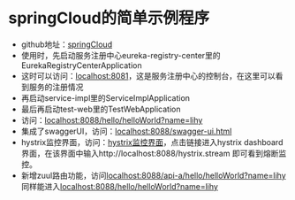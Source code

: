 # springCloud的简单示例程序

- github地址：[springCloud](https://github.com/huanyingtoyou/springcloud)
- 使用时，先启动服务注册中心eureka-registry-center里的EurekaRegistryCenterApplication
- 这时可以访问：[localhost:8081](http://localhost:8081)，这是服务注册中心的控制台，在这里可以看到服务的注册情况
- 再启动service-impl里的ServiceImplApplication
- 最后再启动test-web里的TestWebApplication
- 访问：[localhost:8088/hello/helloWorld?name=lihy](http://localhost:8088/hello/helloWorld?name=lihy)
- 集成了swaggerUI，访问：[localhost:8088/swagger-ui.html](http://localhost:8088/swagger-ui.html)
- hystrix监控界面，访问：[hystrix监控界面](http://localhost:8088/hystrix)，点击链接进入hystrix dashboard界面，在该界面中输入http://localhost:8088/hystrix.stream 即可看到熔断监控。
- 新增zuul路由功能，访问[localhost:8088/api-a/hello/helloWorld?name=lihy](http://localhost:8088/api-a/hello/helloWorld?name=lihy)同样能进入[localhost:8088/hello/helloWorld?name=lihy](http://localhost:8088/hello/helloWorld?name=lihy)